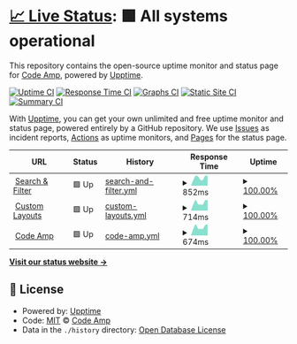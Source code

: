 # [📈 Live Status](https://Code-Amp.github.io/uptime): <!--live status--> **🟩 All systems operational**

This repository contains the open-source uptime monitor and status page for [Code Amp](https://Code-Amp.github.io/uptime), powered by [Upptime](https://github.com/upptime/upptime).

[![Uptime CI](https://github.com/Code-Amp/uptime/workflows/Uptime%20CI/badge.svg)](https://github.com/Code-Amp/uptime/actions?query=workflow%3A%22Uptime+CI%22)
[![Response Time CI](https://github.com/Code-Amp/uptime/workflows/Response%20Time%20CI/badge.svg)](https://github.com/Code-Amp/uptime/actions?query=workflow%3A%22Response+Time+CI%22)
[![Graphs CI](https://github.com/Code-Amp/uptime/workflows/Graphs%20CI/badge.svg)](https://github.com/Code-Amp/uptime/actions?query=workflow%3A%22Graphs+CI%22)
[![Static Site CI](https://github.com/Code-Amp/uptime/workflows/Static%20Site%20CI/badge.svg)](https://github.com/Code-Amp/uptime/actions?query=workflow%3A%22Static+Site+CI%22)
[![Summary CI](https://github.com/Code-Amp/uptime/workflows/Summary%20CI/badge.svg)](https://github.com/Code-Amp/uptime/actions?query=workflow%3A%22Summary+CI%22)

With [Upptime](https://upptime.js.org), you can get your own unlimited and free uptime monitor and status page, powered entirely by a GitHub repository. We use [Issues](https://github.com/Code-Amp/uptime/issues) as incident reports, [Actions](https://github.com/Code-Amp/uptime/actions) as uptime monitors, and [Pages](https://Code-Amp.github.io/uptime) for the status page.

<!--start: status pages-->
<!-- This summary is generated by Upptime (https://github.com/upptime/upptime) -->
<!-- Do not edit this manually, your changes will be overwritten -->
<!-- prettier-ignore -->
| URL | Status | History | Response Time | Uptime |
| --- | ------ | ------- | ------------- | ------ |
| <img alt="" src="https://favicons.githubusercontent.com/searchandfilter.com" height="13"> [Search & Filter](https://searchandfilter.com) | 🟩 Up | [search-and-filter.yml](https://github.com/Code-Amp/uptime/commits/HEAD/history/search-and-filter.yml) | <details><summary><img alt="Response time graph" src="./graphs/search-and-filter/response-time-week.png" height="20"> 852ms</summary><br><a href="https://Code-Amp.github.io/uptime/history/search-and-filter"><img alt="Response time 1090" src="https://img.shields.io/endpoint?url=https%3A%2F%2Fraw.githubusercontent.com%2FCode-Amp%2Fuptime%2FHEAD%2Fapi%2Fsearch-and-filter%2Fresponse-time.json"></a><br><a href="https://Code-Amp.github.io/uptime/history/search-and-filter"><img alt="24-hour response time 1045" src="https://img.shields.io/endpoint?url=https%3A%2F%2Fraw.githubusercontent.com%2FCode-Amp%2Fuptime%2FHEAD%2Fapi%2Fsearch-and-filter%2Fresponse-time-day.json"></a><br><a href="https://Code-Amp.github.io/uptime/history/search-and-filter"><img alt="7-day response time 852" src="https://img.shields.io/endpoint?url=https%3A%2F%2Fraw.githubusercontent.com%2FCode-Amp%2Fuptime%2FHEAD%2Fapi%2Fsearch-and-filter%2Fresponse-time-week.json"></a><br><a href="https://Code-Amp.github.io/uptime/history/search-and-filter"><img alt="30-day response time 935" src="https://img.shields.io/endpoint?url=https%3A%2F%2Fraw.githubusercontent.com%2FCode-Amp%2Fuptime%2FHEAD%2Fapi%2Fsearch-and-filter%2Fresponse-time-month.json"></a><br><a href="https://Code-Amp.github.io/uptime/history/search-and-filter"><img alt="1-year response time 1090" src="https://img.shields.io/endpoint?url=https%3A%2F%2Fraw.githubusercontent.com%2FCode-Amp%2Fuptime%2FHEAD%2Fapi%2Fsearch-and-filter%2Fresponse-time-year.json"></a></details> | <details><summary><a href="https://Code-Amp.github.io/uptime/history/search-and-filter">100.00%</a></summary><a href="https://Code-Amp.github.io/uptime/history/search-and-filter"><img alt="All-time uptime 99.98%" src="https://img.shields.io/endpoint?url=https%3A%2F%2Fraw.githubusercontent.com%2FCode-Amp%2Fuptime%2FHEAD%2Fapi%2Fsearch-and-filter%2Fuptime.json"></a><br><a href="https://Code-Amp.github.io/uptime/history/search-and-filter"><img alt="24-hour uptime 100.00%" src="https://img.shields.io/endpoint?url=https%3A%2F%2Fraw.githubusercontent.com%2FCode-Amp%2Fuptime%2FHEAD%2Fapi%2Fsearch-and-filter%2Fuptime-day.json"></a><br><a href="https://Code-Amp.github.io/uptime/history/search-and-filter"><img alt="7-day uptime 100.00%" src="https://img.shields.io/endpoint?url=https%3A%2F%2Fraw.githubusercontent.com%2FCode-Amp%2Fuptime%2FHEAD%2Fapi%2Fsearch-and-filter%2Fuptime-week.json"></a><br><a href="https://Code-Amp.github.io/uptime/history/search-and-filter"><img alt="30-day uptime 100.00%" src="https://img.shields.io/endpoint?url=https%3A%2F%2Fraw.githubusercontent.com%2FCode-Amp%2Fuptime%2FHEAD%2Fapi%2Fsearch-and-filter%2Fuptime-month.json"></a><br><a href="https://Code-Amp.github.io/uptime/history/search-and-filter"><img alt="1-year uptime 99.98%" src="https://img.shields.io/endpoint?url=https%3A%2F%2Fraw.githubusercontent.com%2FCode-Amp%2Fuptime%2FHEAD%2Fapi%2Fsearch-and-filter%2Fuptime-year.json"></a></details>
| <img alt="" src="https://favicons.githubusercontent.com/customlayouts.com" height="13"> [Custom Layouts](https://customlayouts.com) | 🟩 Up | [custom-layouts.yml](https://github.com/Code-Amp/uptime/commits/HEAD/history/custom-layouts.yml) | <details><summary><img alt="Response time graph" src="./graphs/custom-layouts/response-time-week.png" height="20"> 714ms</summary><br><a href="https://Code-Amp.github.io/uptime/history/custom-layouts"><img alt="Response time 859" src="https://img.shields.io/endpoint?url=https%3A%2F%2Fraw.githubusercontent.com%2FCode-Amp%2Fuptime%2FHEAD%2Fapi%2Fcustom-layouts%2Fresponse-time.json"></a><br><a href="https://Code-Amp.github.io/uptime/history/custom-layouts"><img alt="24-hour response time 941" src="https://img.shields.io/endpoint?url=https%3A%2F%2Fraw.githubusercontent.com%2FCode-Amp%2Fuptime%2FHEAD%2Fapi%2Fcustom-layouts%2Fresponse-time-day.json"></a><br><a href="https://Code-Amp.github.io/uptime/history/custom-layouts"><img alt="7-day response time 714" src="https://img.shields.io/endpoint?url=https%3A%2F%2Fraw.githubusercontent.com%2FCode-Amp%2Fuptime%2FHEAD%2Fapi%2Fcustom-layouts%2Fresponse-time-week.json"></a><br><a href="https://Code-Amp.github.io/uptime/history/custom-layouts"><img alt="30-day response time 752" src="https://img.shields.io/endpoint?url=https%3A%2F%2Fraw.githubusercontent.com%2FCode-Amp%2Fuptime%2FHEAD%2Fapi%2Fcustom-layouts%2Fresponse-time-month.json"></a><br><a href="https://Code-Amp.github.io/uptime/history/custom-layouts"><img alt="1-year response time 859" src="https://img.shields.io/endpoint?url=https%3A%2F%2Fraw.githubusercontent.com%2FCode-Amp%2Fuptime%2FHEAD%2Fapi%2Fcustom-layouts%2Fresponse-time-year.json"></a></details> | <details><summary><a href="https://Code-Amp.github.io/uptime/history/custom-layouts">100.00%</a></summary><a href="https://Code-Amp.github.io/uptime/history/custom-layouts"><img alt="All-time uptime 99.77%" src="https://img.shields.io/endpoint?url=https%3A%2F%2Fraw.githubusercontent.com%2FCode-Amp%2Fuptime%2FHEAD%2Fapi%2Fcustom-layouts%2Fuptime.json"></a><br><a href="https://Code-Amp.github.io/uptime/history/custom-layouts"><img alt="24-hour uptime 100.00%" src="https://img.shields.io/endpoint?url=https%3A%2F%2Fraw.githubusercontent.com%2FCode-Amp%2Fuptime%2FHEAD%2Fapi%2Fcustom-layouts%2Fuptime-day.json"></a><br><a href="https://Code-Amp.github.io/uptime/history/custom-layouts"><img alt="7-day uptime 100.00%" src="https://img.shields.io/endpoint?url=https%3A%2F%2Fraw.githubusercontent.com%2FCode-Amp%2Fuptime%2FHEAD%2Fapi%2Fcustom-layouts%2Fuptime-week.json"></a><br><a href="https://Code-Amp.github.io/uptime/history/custom-layouts"><img alt="30-day uptime 100.00%" src="https://img.shields.io/endpoint?url=https%3A%2F%2Fraw.githubusercontent.com%2FCode-Amp%2Fuptime%2FHEAD%2Fapi%2Fcustom-layouts%2Fuptime-month.json"></a><br><a href="https://Code-Amp.github.io/uptime/history/custom-layouts"><img alt="1-year uptime 99.77%" src="https://img.shields.io/endpoint?url=https%3A%2F%2Fraw.githubusercontent.com%2FCode-Amp%2Fuptime%2FHEAD%2Fapi%2Fcustom-layouts%2Fuptime-year.json"></a></details>
| <img alt="" src="https://favicons.githubusercontent.com/codeamp.com" height="13"> [Code Amp](https://codeamp.com) | 🟩 Up | [code-amp.yml](https://github.com/Code-Amp/uptime/commits/HEAD/history/code-amp.yml) | <details><summary><img alt="Response time graph" src="./graphs/code-amp/response-time-week.png" height="20"> 674ms</summary><br><a href="https://Code-Amp.github.io/uptime/history/code-amp"><img alt="Response time 758" src="https://img.shields.io/endpoint?url=https%3A%2F%2Fraw.githubusercontent.com%2FCode-Amp%2Fuptime%2FHEAD%2Fapi%2Fcode-amp%2Fresponse-time.json"></a><br><a href="https://Code-Amp.github.io/uptime/history/code-amp"><img alt="24-hour response time 892" src="https://img.shields.io/endpoint?url=https%3A%2F%2Fraw.githubusercontent.com%2FCode-Amp%2Fuptime%2FHEAD%2Fapi%2Fcode-amp%2Fresponse-time-day.json"></a><br><a href="https://Code-Amp.github.io/uptime/history/code-amp"><img alt="7-day response time 674" src="https://img.shields.io/endpoint?url=https%3A%2F%2Fraw.githubusercontent.com%2FCode-Amp%2Fuptime%2FHEAD%2Fapi%2Fcode-amp%2Fresponse-time-week.json"></a><br><a href="https://Code-Amp.github.io/uptime/history/code-amp"><img alt="30-day response time 727" src="https://img.shields.io/endpoint?url=https%3A%2F%2Fraw.githubusercontent.com%2FCode-Amp%2Fuptime%2FHEAD%2Fapi%2Fcode-amp%2Fresponse-time-month.json"></a><br><a href="https://Code-Amp.github.io/uptime/history/code-amp"><img alt="1-year response time 758" src="https://img.shields.io/endpoint?url=https%3A%2F%2Fraw.githubusercontent.com%2FCode-Amp%2Fuptime%2FHEAD%2Fapi%2Fcode-amp%2Fresponse-time-year.json"></a></details> | <details><summary><a href="https://Code-Amp.github.io/uptime/history/code-amp">100.00%</a></summary><a href="https://Code-Amp.github.io/uptime/history/code-amp"><img alt="All-time uptime 100.00%" src="https://img.shields.io/endpoint?url=https%3A%2F%2Fraw.githubusercontent.com%2FCode-Amp%2Fuptime%2FHEAD%2Fapi%2Fcode-amp%2Fuptime.json"></a><br><a href="https://Code-Amp.github.io/uptime/history/code-amp"><img alt="24-hour uptime 100.00%" src="https://img.shields.io/endpoint?url=https%3A%2F%2Fraw.githubusercontent.com%2FCode-Amp%2Fuptime%2FHEAD%2Fapi%2Fcode-amp%2Fuptime-day.json"></a><br><a href="https://Code-Amp.github.io/uptime/history/code-amp"><img alt="7-day uptime 100.00%" src="https://img.shields.io/endpoint?url=https%3A%2F%2Fraw.githubusercontent.com%2FCode-Amp%2Fuptime%2FHEAD%2Fapi%2Fcode-amp%2Fuptime-week.json"></a><br><a href="https://Code-Amp.github.io/uptime/history/code-amp"><img alt="30-day uptime 100.00%" src="https://img.shields.io/endpoint?url=https%3A%2F%2Fraw.githubusercontent.com%2FCode-Amp%2Fuptime%2FHEAD%2Fapi%2Fcode-amp%2Fuptime-month.json"></a><br><a href="https://Code-Amp.github.io/uptime/history/code-amp"><img alt="1-year uptime 100.00%" src="https://img.shields.io/endpoint?url=https%3A%2F%2Fraw.githubusercontent.com%2FCode-Amp%2Fuptime%2FHEAD%2Fapi%2Fcode-amp%2Fuptime-year.json"></a></details>

<!--end: status pages-->

[**Visit our status website →**](https://Code-Amp.github.io/uptime)

## 📄 License

- Powered by: [Upptime](https://github.com/upptime/upptime)
- Code: [MIT](./LICENSE) © [Code Amp](https://Code-Amp.github.io/uptime)
- Data in the `./history` directory: [Open Database License](https://opendatacommons.org/licenses/odbl/1-0/)
